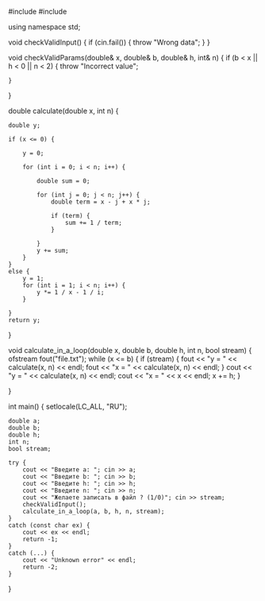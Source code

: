 #include <iostream> 
#include <fstream>

using namespace std;

void checkValidInput() {
    if (cin.fail()) {
        throw "Wrong data";
    }
}

void checkValidParams(double& x, double& b, double& h, int& n) {
    if (b < x || h < 0 || n < 2) {
        throw "Incorrect value";

    }
}

double calculate(double x, int n) {

    double y;

    if (x <= 0) {

        y = 0;

        for (int i = 0; i < n; i++) {

            double sum = 0;

            for (int j = 0; j < n; j++) {
                double term = x - j + x * j;

                if (term) {
                    sum += 1 / term;
                }

            }
            y += sum;
        }
    }
    else {
        y = 1;
        for (int i = 1; i < n; i++) {
            y *= 1 / x - 1 / i;
        }

    }
    return y;
}

void calculate_in_a_loop(double x, double b, double h, int n, bool stream) {
    ofstream fout("file.txt");
    while (x <= b) {
        if (stream) {
            fout << "y = " << calculate(x, n) << endl;
            fout << "x = " << calculate(x, n) << endl;
        }
        cout << "y = " << calculate(x, n) << endl;
        cout << "x = " << x << endl;
        x += h;
    }

}

int main() {
    setlocale(LC_ALL, "RU");

    double a;
    double b;
    double h;
    int n;
    bool stream;

    try {
        cout << "Введите a: "; cin >> a;
        cout << "Введите b: "; cin >> b;
        cout << "Введите h: "; cin >> h;
        cout << "Введите n: "; cin >> n;
        cout << "Желаете записать в файл ? (1/0)"; cin >> stream;
        checkValidInput();
        calculate_in_a_loop(a, b, h, n, stream);
    }
    catch (const char ex) {
        cout << ex << endl;
        return -1;
    }
    catch (...) {
        cout << "Unknown error" << endl;
        return -2;
    }

}
